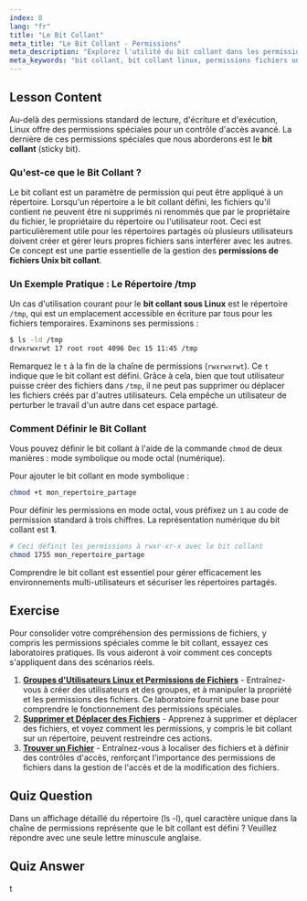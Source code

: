 ```yaml
---
index: 8
lang: "fr"
title: "Le Bit Collant"
meta_title: "Le Bit Collant - Permissions"
meta_description: "Explorez l'utilité du bit collant dans les permissions de fichiers Linux et Unix. Apprenez comment le bit collant protège les fichiers dans les répertoires partagés comme /tmp et comment le définir avec chmod."
meta_keywords: "bit collant, bit collant linux, permissions fichiers unix bit collant, chmod +t, répertoire /tmp, permissions fichiers, sécurité linux"
---
```


## Lesson Content

Au-delà des permissions standard de lecture, d'écriture et d'exécution, Linux offre des permissions spéciales pour un contrôle d'accès avancé. La dernière de ces permissions spéciales que nous aborderons est le **bit collant** (sticky bit).

### Qu'est-ce que le Bit Collant ?

Le bit collant est un paramètre de permission qui peut être appliqué à un répertoire. Lorsqu'un répertoire a le bit collant défini, les fichiers qu'il contient ne peuvent être ni supprimés ni renommés que par le propriétaire du fichier, le propriétaire du répertoire ou l'utilisateur root. Ceci est particulièrement utile pour les répertoires partagés où plusieurs utilisateurs doivent créer et gérer leurs propres fichiers sans interférer avec les autres. Ce concept est une partie essentielle de la gestion des **permissions de fichiers Unix bit collant**.

### Un Exemple Pratique : Le Répertoire /tmp

Un cas d'utilisation courant pour le **bit collant sous Linux** est le répertoire `/tmp`, qui est un emplacement accessible en écriture par tous pour les fichiers temporaires. Examinons ses permissions :

```bash
$ ls -ld /tmp
drwxrwxrwt 17 root root 4096 Dec 15 11:45 /tmp
```

Remarquez le `t` à la fin de la chaîne de permissions (`rwxrwxrwt`). Ce `t` indique que le bit collant est défini. Grâce à cela, bien que tout utilisateur puisse créer des fichiers dans `/tmp`, il ne peut pas supprimer ou déplacer les fichiers créés par d'autres utilisateurs. Cela empêche un utilisateur de perturber le travail d'un autre dans cet espace partagé.

### Comment Définir le Bit Collant

Vous pouvez définir le bit collant à l'aide de la commande `chmod` de deux manières : mode symbolique ou mode octal (numérique).

Pour ajouter le bit collant en mode symbolique :

```bash
chmod +t mon_repertoire_partage
```

Pour définir les permissions en mode octal, vous préfixez un `1` au code de permission standard à trois chiffres. La représentation numérique du bit collant est **1**.

```bash
# Ceci définit les permissions à rwxr-xr-x avec le bit collant
chmod 1755 mon_repertoire_partage
```

Comprendre le bit collant est essentiel pour gérer efficacement les environnements multi-utilisateurs et sécuriser les répertoires partagés.

## Exercise

Pour consolider votre compréhension des permissions de fichiers, y compris les permissions spéciales comme le bit collant, essayez ces laboratoires pratiques. Ils vous aideront à voir comment ces concepts s'appliquent dans des scénarios réels.

1. **[Groupes d'Utilisateurs Linux et Permissions de Fichiers](https://labex.io/fr/labs/linux-linux-user-group-and-file-permissions-18002)** - Entraînez-vous à créer des utilisateurs et des groupes, et à manipuler la propriété et les permissions des fichiers. Ce laboratoire fournit une base pour comprendre le fonctionnement des permissions spéciales.
2. **[Supprimer et Déplacer des Fichiers](https://labex.io/fr/labs/linux-delete-and-move-files-7777)** - Apprenez à supprimer et déplacer des fichiers, et voyez comment les permissions, y compris le bit collant sur un répertoire, peuvent restreindre ces actions.
3. **[Trouver un Fichier](https://labex.io/fr/labs/linux-find-a-file-17993)** - Entraînez-vous à localiser des fichiers et à définir des contrôles d'accès, renforçant l'importance des permissions de fichiers dans la gestion de l'accès et de la modification des fichiers.

## Quiz Question

Dans un affichage détaillé du répertoire (ls -l), quel caractère unique dans la chaîne de permissions représente que le bit collant est défini ? Veuillez répondre avec une seule lettre minuscule anglaise.

## Quiz Answer

t
